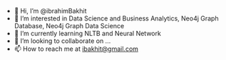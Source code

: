 - 👋 Hi, I’m @ibrahimBakhit
- 👀 I’m interested in Data Science and Business Analytics, Neo4j Graph Database, Neo4j Graph Data Science
- 🌱 I’m currently learning NLTB and Neural Network
- 💞️ I’m looking to collaborate on ...
- 📫 How to reach me at ibakhit@gmail.com

<!---
ibrahimBakhit/ibrahimBakhit is a ✨ special ✨ repository because its `README.md` (this file) appears on your GitHub profile.
You can click the Preview link to take a look at your changes.
--->
